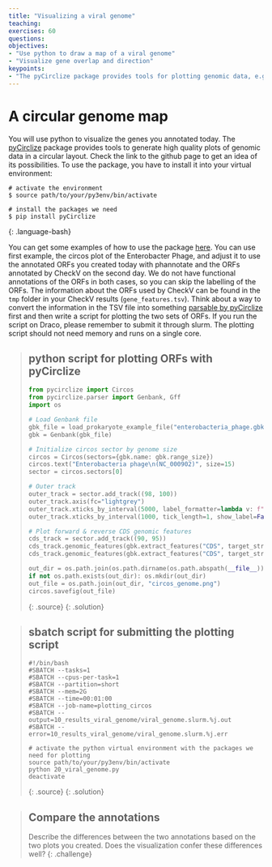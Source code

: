 ```yaml
---
title: "Visualizing a viral genome"
teaching: 
exercises: 60
questions:
objectives:
- "Use python to draw a map of a viral genome"
- "Visualize gene overlap and direction"
keypoints:
- "The pyCirclize package provides tools for plotting genomic data, e.g., the set of genes, in a circular layout."
---
```


# A circular genome map

You will use python to visualize the genes you annotated today. The 
[pyCirclize](https://github.com/moshi4/pyCirclize) package provides tools to generate
high quality plots of genomic data in a circular layout. Check the link to the github
page to get an idea of its possibilities. To use the package, you have to install it
into your virtual environment: 

~~~
# activate the environment
$ source path/to/your/py3env/bin/activate

# install the packages we need
$ pip install pyCirclize
~~~
{: .language-bash}

You can get some examples of how to use the package [here](https://moshi4.github.io/pyCirclize/circos_plot/).
You can use first example, the circos plot of the Enterobacter Phage, and adjust it to
use the annotated ORFs you created today with phannotate and the ORFs annotated by CheckV
on the second day. We do not have functional annotations of the ORFs in both cases, so 
you can skip the labelling of the ORFs. The information about the ORFs used by CheckV can
be found in the `tmp` folder in your CheckV results (`gene_features.tsv`). Think about a
way to convert the information in the TSV file into something [parsable by pyCirclize](https://github.com/moshi4/pyCirclize/tree/main/src/pycirclize/parser) 
first and then write a script for plotting the two sets of ORFs. If you run the script
on Draco, please remember to submit it through slurm. The plotting script should not need
memory and runs on a single core.

> ## python script for plotting ORFs with pyCirclize
> ```python
> from pycirclize import Circos
> from pycirclize.parser import Genbank, Gff
> import os
> 
> # Load Genbank file
> gbk_file = load_prokaryote_example_file("enterobacteria_phage.gbk")
> gbk = Genbank(gbk_file)
> 
> # Initialize circos sector by genome size
> circos = Circos(sectors={gbk.name: gbk.range_size})
> circos.text("Enterobacteria phage\n(NC_000902)", size=15)
> sector = circos.sectors[0]
> 
> # Outer track
> outer_track = sector.add_track((98, 100))
> outer_track.axis(fc="lightgrey")
> outer_track.xticks_by_interval(5000, label_formatter=lambda v: f"{v / 1000:.0f} Kb")
> outer_track.xticks_by_interval(1000, tick_length=1, show_label=False)
> 
> # Plot forward & reverse CDS genomic features
> cds_track = sector.add_track((90, 95))
> cds_track.genomic_features(gbk.extract_features("CDS", target_strand=1), plotstyle="arrow", fc="salmon")
> cds_track.genomic_features(gbk.extract_features("CDS", target_strand=-1), plotstyle="arrow", fc="skyblue")
> 
> out_dir = os.path.join(os.path.dirname(os.path.abspath(__file__)), "20_viral_genome")
> if not os.path.exists(out_dir): os.mkdir(out_dir)
> out_file = os.path.join(out_dir, "circos_genome.png")
> circos.savefig(out_file)
>```
> {: .source}
{: .solution}

> ## sbatch script for submitting the plotting script
> ```
> #!/bin/bash
> #SBATCH --tasks=1
> #SBATCH --cpus-per-task=1
> #SBATCH --partition=short
> #SBATCH --mem=2G
> #SBATCH --time=00:01:00
> #SBATCH --job-name=plotting_circos
> #SBATCH --output=10_results_viral_genome/viral_genome.slurm.%j.out
> #SBATCH --error=10_results_viral_genome/viral_genome.slurm.%j.err
> 
> # activate the python virtual environment with the packages we need for plotting
> source path/to/your/py3env/bin/activate
> python 20_viral_genome.py
> deactivate
> ```
> {: .source}
{: .solution}

> ## Compare the annotations
> Describe the differences between the two annotations based on the two plots you created.
> Does the visualization confer these differences well? 
{: .challenge}
